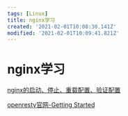 ```yaml
---
tags: [Linux]
title: nginx学习
created: '2021-02-01T10:08:30.141Z'
modified: '2021-02-01T10:09:41.821Z'
---
```


# nginx学习

[nginx的启动、停止、重载配置、验证配置](https://www.cnblogs.com/Braveliu/p/10678576.html)

[openresty官网-Getting Started](http://openresty.org/cn/getting-started.html)




